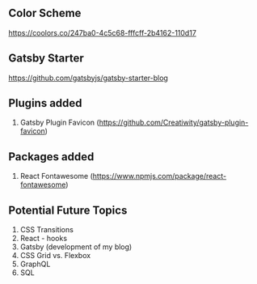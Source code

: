 ## Color Scheme

https://coolors.co/247ba0-4c5c68-fffcff-2b4162-110d17

## Gatsby Starter

https://github.com/gatsbyjs/gatsby-starter-blog

## Plugins added

1. Gatsby Plugin Favicon (https://github.com/Creatiwity/gatsby-plugin-favicon)

## Packages added

1. React Fontawesome (https://www.npmjs.com/package/react-fontawesome)

## Potential Future Topics

1. CSS Transitions
2. React - hooks
3. Gatsby (development of my blog)
4. CSS Grid vs. Flexbox
5. GraphQL
6. SQL
